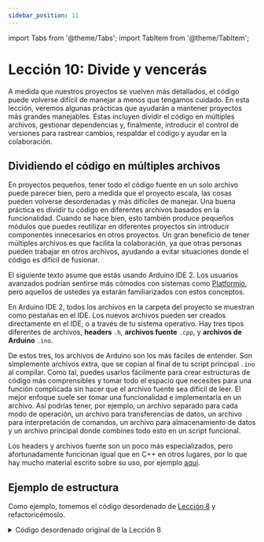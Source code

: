 ```yaml
---
sidebar_position: 11
---
```


import Tabs from '@theme/Tabs';
import TabItem from '@theme/TabItem';

# Lección 10: Divide y vencerás

A medida que nuestros proyectos se vuelven más detallados, el código puede volverse difícil de manejar a menos que tengamos cuidado. En esta lección, veremos algunas prácticas que ayudarán a mantener proyectos más grandes manejables. Estas incluyen dividir el código en múltiples archivos, gestionar dependencias y, finalmente, introducir el control de versiones para rastrear cambios, respaldar el código y ayudar en la colaboración.

## Dividiendo el código en múltiples archivos

En proyectos pequeños, tener todo el código fuente en un solo archivo puede parecer bien, pero a medida que el proyecto escala, las cosas pueden volverse desordenadas y más difíciles de manejar. Una buena práctica es dividir tu código en diferentes archivos basados en la funcionalidad. Cuando se hace bien, esto también produce pequeños módulos que puedes reutilizar en diferentes proyectos sin introducir componentes innecesarios en otros proyectos. Un gran beneficio de tener múltiples archivos es que facilita la colaboración, ya que otras personas pueden trabajar en otros archivos, ayudando a evitar situaciones donde el código es difícil de fusionar.

El siguiente texto asume que estás usando Arduino IDE 2. Los usuarios avanzados podrían sentirse más cómodos con sistemas como [Platformio](https://platformio.org/), pero aquellos de ustedes ya estarán familiarizados con estos conceptos.

En Arduino IDE 2, todos los archivos en la carpeta del proyecto se muestran como pestañas en el IDE. Los nuevos archivos pueden ser creados directamente en el IDE, o a través de tu sistema operativo. Hay tres tipos diferentes de archivos, **headers** `.h`, **archivos fuente** `.cpp`, y **archivos de Arduino** `.ino`.

De estos tres, los archivos de Arduino son los más fáciles de entender. Son simplemente archivos extra, que se copian al final de tu script principal `.ino` al compilar. Como tal, puedes usarlos fácilmente para crear estructuras de código más comprensibles y tomar todo el espacio que necesites para una función complicada sin hacer que el archivo fuente sea difícil de leer. El mejor enfoque suele ser tomar una funcionalidad e implementarla en un archivo. Así podrías tener, por ejemplo, un archivo separado para cada modo de operación, un archivo para transferencias de datos, un archivo para interpretación de comandos, un archivo para almacenamiento de datos y un archivo principal donde combines todo esto en un script funcional.

Los headers y archivos fuente son un poco más especializados, pero afortunadamente funcionan igual que en C++ en otros lugares, por lo que hay mucho material escrito sobre su uso, por ejemplo [aquí](https://www.learncpp.com/cpp-tutorial/header-files/).

## Ejemplo de estructura

Como ejemplo, tomemos el código desordenado de [Lección 8](./lesson8.md) y refactoricémoslo.

<details>
  <summary>Código desordenado original de la Lección 8</summary>
  <p>Aquí está todo el código para tu frustración.</p>
```Cpp title="Satélite con múltiples estados"
#include "CanSatNeXT.h"

bool LED_IS_ON = false;
int STATE = 0;

void setup() {
  Serial.begin(115200);
  CanSatInit(28);
}


void loop() {
  if(STATE == 0)
  {
    preLaunch();
  }else if(STATE == 1)
  {
    flight_mode();
  }else if(STATE == 2){
    recovery_mode();
  }else{
    // modo desconocido
    delay(1000);
  }
}

void preLaunch() {
  Serial.println("Esperando...");
  sendData("Esperando...");
  blinkLED();
  
  delay(1000);
}

void flight_mode(){
  sendData("WEEE!!!");
  float LDR_voltage = analogReadVoltage(LDR);
  sendData(LDR_voltage);
  blinkLED();

  delay(100);
}


void recovery_mode()
{
  blinkLED();
  delay(500);
}

void blinkLED()
{
  if(LED_IS_ON)
  {
    digitalWrite(LED, LOW);
  }else{
    digitalWrite(LED, HIGH);
  }
  LED_IS_ON = !LED_IS_ON;
}

void onDataReceived(String data)
{
  Serial.println(data);
  if(data == "PRELAUNCH")
  {
    STATE = 0;
  }
  if(data == "FLIGHT")
  {
    STATE = 1;
  }
  if(data == "RECOVERY")
  {
    STATE = 2;
  }
}
```
</details>

Esto ni siquiera es tan malo, pero puedes ver cómo podría volverse seriamente difícil de leer si ampliamos las funcionalidades o añadimos nuevos comandos para interpretar. En su lugar, dividamos esto en archivos de código separados y ordenados basados en las funcionalidades separadas.

He separado cada uno de los modos de operación en su propio archivo, añadido un archivo para la interpretación de comandos y finalmente hice un pequeño archivo de utilidades para contener funcionalidades que se necesitan en muchos lugares. Esta es una estructura de proyecto simple bastante típica, pero ya hace que el programa en su conjunto sea mucho más fácil de entender. Esto puede ser aún más fácil con una buena documentación y haciendo un gráfico, por ejemplo, que muestre cómo los archivos se enlazan entre sí.

<Tabs>
  <TabItem value="main" label="main.ino" default>

```Cpp title="Esquema principal"
#include "CanSatNeXT.h"

int STATE = 0;

void setup() {
  Serial.begin(115200);
  CanSatInit(28);
}

void loop() {
  if(STATE == 0)
  {
    preLaunch();
  }else if(STATE == 1)
  {
    flight_mode();
  }else if(STATE == 2){
    recovery_mode();
  }else{
    delay(1000);
  }
}
```
  </TabItem>
  <TabItem value="preLaunch" label="mode_prelaunch.ino" default>

```Cpp title="Modo pre-lanzamiento"
void preLaunch() {
  Serial.println("Esperando...");
  sendData("Esperando...");
  blinkLED();
  
  delay(1000);
}
```
  </TabItem>
      <TabItem value="flight_mode" label="mode_flight.ino" default>

```Cpp title="Modo de vuelo"
void flight_mode(){
  sendData("WEEE!!!");
  float LDR_voltage = analogReadVoltage(LDR);
  sendData(LDR_voltage);
  blinkLED();

  delay(100);
}
```
  </TabItem>
    <TabItem value="recovery" label="mode_recovery.ino" default>

```Cpp title="Modo de recuperación"
void recovery_mode()
{
  blinkLED();
  delay(500);
}
```
  </TabItem>
    <TabItem value="interpret" label="command_interpretation.ino" default>

```Cpp title="Interpretación de comandos"
void onDataReceived(String data)
{
  Serial.println(data);
  if(data == "PRELAUNCH")
  {
    STATE = 0;
  }
  if(data == "FLIGHT")
  {
    STATE = 1;
  }
  if(data == "RECOVERY")
  {
    STATE = 2;
  }
}
```
  </TabItem>
    <TabItem value="utils" label="utils.ino" default>

```Cpp title="Utilidades"
bool LED_IS_ON = false;

void blinkLED()
{
  if(LED_IS_ON)
  {
    digitalWrite(LED, LOW);
  }else{
    digitalWrite(LED, HIGH);
  }
  LED_IS_ON = !LED_IS_ON;
}
```
  </TabItem>

</Tabs>

Aunque este enfoque ya es mucho mejor que tener un solo archivo para todo, todavía requiere una gestión cuidadosa. Por ejemplo, el **namespace** es compartido entre los diferentes archivos, lo que puede causar confusión en un proyecto más grande o al reutilizar código. Si hay funciones o variables con los mismos nombres, el código no sabe cuál usar, lo que lleva a conflictos o comportamientos inesperados.

Además, este enfoque no se presta bien a la **encapsulación**, que es clave para construir un código más modular y reutilizable. Cuando tus funciones y variables existen todas en el mismo espacio global, se vuelve más difícil evitar que una parte del código afecte inadvertidamente a otra. Aquí es donde entran en juego técnicas más avanzadas como namespaces, clases y programación orientada a objetos (OOP). Estos temas están fuera del alcance de este curso, pero se anima a la investigación individual sobre esos temas.

:::tip[Ejercicio]

¡Toma uno de tus proyectos anteriores y dale un cambio de imagen! Divide tu código en múltiples archivos y organiza tus funciones según sus roles (por ejemplo, gestión de sensores, manejo de datos, comunicación). ¡Observa cuán más limpio y fácil de manejar se vuelve tu proyecto!

:::

## Control de versiones

A medida que los proyectos crecen, y especialmente cuando varias personas están trabajando en ellos, es fácil perder el rastro de los cambios o sobrescribir (o reescribir) código accidentalmente. Ahí es donde entra el **control de versiones**. **Git** es la herramienta estándar de control de versiones en la industria que ayuda a rastrear cambios, gestionar versiones y organizar grandes proyectos con múltiples colaboradores.

Aprender Git puede parecer desalentador e incluso redundante para proyectos pequeños, pero te prometo que te agradecerás haberlo aprendido. Más tarde, ¡te preguntarás cómo te las arreglaste sin él!

Aquí hay un buen lugar para comenzar: [Comenzando con Git](https://docs.github.com/en/get-started/getting-started-with-git).

Hay varios servicios de Git disponibles, siendo los más populares:

[GitHub](https://github.com/)

[GitLab](https://about.gitlab.com/)

[BitBucket](https://bitbucket.org/product/)

GitHub es una elección sólida debido a su popularidad y la abundancia de soporte disponible. De hecho, esta página web y las bibliotecas de [CanSat NeXT](https://github.com/netnspace/CanSatNeXT_library) están alojadas en GitHub.

Git no solo es conveniente, es una habilidad esencial para cualquiera que trabaje profesionalmente en ingeniería o ciencia. La mayoría de los equipos de los que formarás parte estarán usando Git, por lo que es una buena idea hacer que su uso sea un hábito familiar.

Más tutoriales sobre Git:

[https://www.w3schools.com/git/](https://www.w3schools.com/git/)

[https://git-scm.com/docs/gittutorial/](https://git-scm.com/docs/gittutorial/)

:::tip[Ejercicio]

Configura un repositorio de Git para tu proyecto CanSat y sube tu código al nuevo repositorio. Esto te ayudará a desarrollar software tanto para el satélite como para la estación terrestre de una manera organizada y colaborativa.

:::

---

En la próxima lección, hablaremos sobre varias formas de extender el CanSat con sensores externos y otros dispositivos.

[¡Haz clic aquí para la próxima lección!](./lesson11)